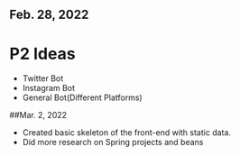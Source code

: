 ## Feb. 28, 2022

# P2 Ideas

- Twitter Bot
- Instagram Bot
- General Bot(Different Platforms)

##Mar. 2, 2022
-  Created basic skeleton of the front-end with static data.
-  Did more research on Spring projects and beans

